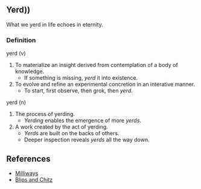 ## Yerd))

What we yerd in life echoes in eternity.

### Definition

yerd (v)
1. To materialize an insight derived from contemplation of a body of knowledge.
   - If something is missing, *yerd* it into existence.
2. To evolve and refine an experimental concretion in an interative manner.
   - To start, first observe, then grok, then *yerd*.

yerd (n)
1. The process of yerding.
   - *Yerding* enables the emergence of more *yerds*.
2. A work created by the act of yerding.
   - *Yerds* are built on the backs of others.
   - Deeper inspection reveals *yerds* all the way down.

## References
- [Milliways](https://hitchhikers.fandom.com/wiki/Milliways)
- [Blips and Chitz](https://rickandmorty.fandom.com/wiki/Blips_and_Chitz)
